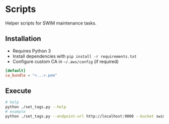 # Scripts

Helper scripts for SWIM maintenance tasks.

## Installation

- Requires Python 3
- Install dependencies with `pip install -r requirements.txt`
- Configure custom CA in `~/.aws/config` (if required)
```toml
[default]
ca_bundle = "<...>.pem"
```

## Execute

```sh
# help
python ./set_tags.py --help
# example
python ./set_tags.py --endpoint-url http://localhost:9000 --bucket swim-bucket --prefix test-meta/inProcess/ --tagging '{"SWIM_State": "processed"}'
```

